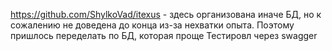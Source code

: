 https://github.com/ShylkoVad/itexus - здесь организована иначе БД, но к сожалению не доведена до конца из-за нехватки опыта. Поэтому пришлось переделать по БД, которая проще
Тестировл через swagger
